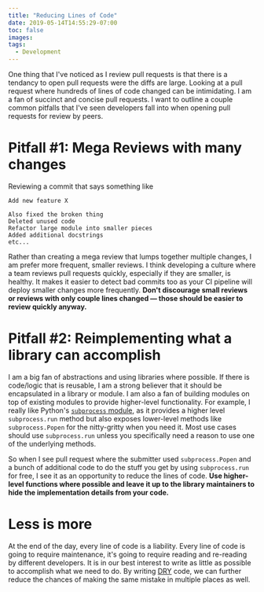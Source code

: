 ```yaml
---
title: "Reducing Lines of Code"
date: 2019-05-14T14:55:29-07:00
toc: false
images:
tags:
  - Development
---
```


One thing that I've noticed as I review pull requests is that there is a tendancy to open pull requests were the diffs are large. Looking at a pull request where hundreds of lines of code changed can be intimidating. I am a fan of succinct and concise pull requests. I want to outline a couple common pitfalls that I've seen developers fall into when opening pull requests for review by peers.

# Pitfall #1: Mega Reviews with many changes

Reviewing a commit that says something like

```
Add new feature X

Also fixed the broken thing
Deleted unused code
Refactor large module into smaller pieces
Added additional docstrings
etc...
```

Rather than creating a mega review that lumps together multiple changes, I am prefer more frequent, smaller reviews. I think developing a culture where a team reviews pull requests quickly, especially if they are smaller, is healthy. It makes it easier to detect bad commits too as your CI pipeline will deploy smaller changes more frequently. **Don't discourage small reviews or reviews with only couple lines changed — those should be easier to review quickly anyway.**

# Pitfall #2: Reimplementing what a library can accomplish

I am a big fan of abstractions and using libraries where possible. If there is code/logic that is reusable, I am a strong believer that it should be encapsulated in a library or module. I am also a fan of building modules on top of existing modules to provide higher-level functionality. For example, I really like Python's [`subprocess` module][1], as it provides a higher level `subprocess.run` method but also exposes lower-level methods like `subprocess.Popen` for the nitty-gritty when you need it. Most use cases should use `subprocess.run` unless you specifically need a reason to use one of the underlying methods. 

So when I see pull request where the submitter used `subprocess.Popen` and a bunch of additional code to do the stuff you get by using `subprocess.run` for free, I see it as an opportunity to reduce the lines of code. **Use higher-level functions where possible and leave it up to the library maintainers to hide the implementation details from your code.**

# Less is more

At the end of the day, every line of code is a liability. Every line of code is going to require maintenance, it's going to require reading and re-reading by different developers. It is in our best interest to write as little as possible to accomplish what we need to do. By writing [DRY][2] code, we can further reduce the chances of making the same mistake in multiple places as well. 

[1]: https://docs.python.org/3/library/subprocess.html
[2]: https://en.wikipedia.org/wiki/Don%27t_repeat_yourself
